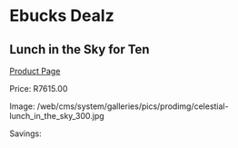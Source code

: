 
# Ebucks Dealz
## Lunch in the Sky for Ten
[Product Page](https://www.ebucks.com/web/shop/productSelected.do?prodId=212918749&catId=714893646)

Price: R7615.00

Image: /web/cms/system/galleries/pics/prodimg/celestial-lunch_in_the_sky_300.jpg

Savings: 


	